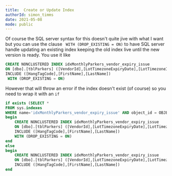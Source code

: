 ```yaml
---
title:  Create or Update Index
authorId: simon_timms
date: 2021-05-08
mode: public
---
```




Of course the SQL server syntax for this doesn't quite jive with what I want but you can use the clause ` WITH (DROP_EXISTING = ON)` to have SQL server handle updating an existing index keeping the old index live until the new version is ready. You use it like 

```sql
CREATE NONCLUSTERED INDEX idxMonthlyParkers_vendor_expiry_issue
ON [dbo].[tblParkers] ([VendorId],[LotTimezoneExpiryDate],[LotTimezoneIssueDate])
INCLUDE ([HangTagCode],[FirstName],[LastName])
 WITH (DROP_EXISTING = ON)
```

However that will throw an error if the index doesn't exist (of course) so you need to wrap it with an `if`

```sql
if exists (SELECT * 
FROM sys.indexes 
WHERE name='idxMonthlyParkers_vendor_expiry_issue' AND object_id = OBJECT_ID('dbo.tblMonthlyParker'))
begin
    CREATE NONCLUSTERED INDEX idxMonthlyParkers_vendor_expiry_issue
    ON [dbo].[tblParkers] ([VendorId],[LotTimezoneExpiryDate],[LotTimezoneIssueDate])
    INCLUDE ([HangTagCode],[FirstName],[LastName])
    WITH (DROP_EXISTING = ON)
end
else 
begin
    CREATE NONCLUSTERED INDEX idxMonthlyParkers_vendor_expiry_issue
    ON [dbo].[tblParkers] ([VendorId],[LotTimezoneExpiryDate],[LotTimezoneIssueDate])
    INCLUDE ([HangTagCode],[FirstName],[LastName])
end
```

